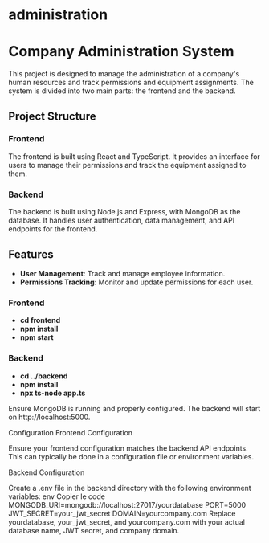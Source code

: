 ﻿# administration

# Company Administration System

This project is designed to manage the administration of a company's human resources and track permissions and equipment assignments. The system is divided into two main parts: the frontend and the backend.

## Project Structure

### Frontend

The frontend is built using React and TypeScript. It provides an interface for users to manage their permissions and track the equipment assigned to them.

### Backend

The backend is built using Node.js and Express, with MongoDB as the database. It handles user authentication, data management, and API endpoints for the frontend.

## Features

- **User Management**: Track and manage employee information.
- **Permissions Tracking**: Monitor and update permissions for each user.

### Frontend

- **cd frontend**
- **npm install**
- **npm start**

### Backend

- **cd ../backend**
- **npm install**
- **npx ts-node app.ts**

Ensure MongoDB is running and properly configured. The backend will start on http://localhost:5000.

Configuration
Frontend Configuration

Ensure your frontend configuration matches the backend API endpoints. This can typically be done in a configuration file or environment variables.

Backend Configuration

Create a .env file in the backend directory with the following environment variables:
env
Copier le code
MONGODB_URI=mongodb://localhost:27017/yourdatabase
PORT=5000
JWT_SECRET=your_jwt_secret
DOMAIN=yourcompany.com
Replace yourdatabase, your_jwt_secret, and yourcompany.com with your actual database name, JWT secret, and company domain.
